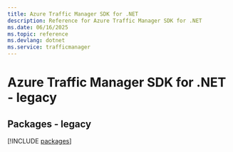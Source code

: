 ```yaml
---
title: Azure Traffic Manager SDK for .NET
description: Reference for Azure Traffic Manager SDK for .NET
ms.date: 06/16/2025
ms.topic: reference
ms.devlang: dotnet
ms.service: trafficmanager
---
```

# Azure Traffic Manager SDK for .NET - legacy
## Packages - legacy
[!INCLUDE [packages](traffic-manager-index.md)]